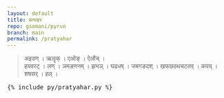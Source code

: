 ```yaml
---
layout: default
title: प्रत्याहर
repo: gsomani/pyrun
branch: main
permalink: /pratyahar
---
```


> अइउण् । ऋलॄक् । एओङ् । ऐऔच् । \
हयवरट् । लण् । ञमङणनम् । झभञ् । घढधष् । जबगङदश् । खफछठथचटतव् । कपय् । शषसर् । हल् ।

<pre data-executable data-language="python">
{% include py/pratyahar.py %}
</pre>
